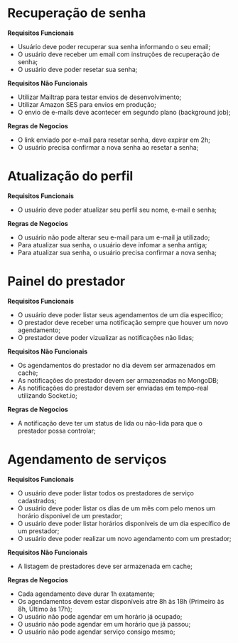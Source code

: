 # Recuperação de senha

**Requisitos Funcionais**

- Usuário deve poder recuperar sua senha informando o seu email;
- O usuário deve receber um email com instruções de recuperação de senha;
- O usuário deve poder resetar sua senha;

**Requisitos Não Funcionais**

- Utilizar Mailtrap para testar envios de desenvolvimento;
- Utilizar Amazon SES para envios em produção;
- O envio de e-mails deve acontecer em segundo plano (background job);

**Regras de Negocios**

- O link enviado por e-mail para resetar senha, deve expirar em 2h;
- O usuário precisa confirmar a nova senha ao resetar a senha;

# Atualização do perfil

**Requisitos Funcionais**

- O usuário deve poder atualizar seu perfil seu nome, e-mail e senha;

**Regras de Negocios**

- O usuário não pode alterar seu e-mail para um e-mail ja utilizado;
- Para atualizar sua senha, o usuário deve infomar a senha antiga;
- Para atualizar sua senha, o usuário precisa confirmar a nova senha;


# Painel do prestador

**Requisitos Funcionais**

- O usuário deve poder listar seus agendamentos de um dia específico;
- O prestador deve receber uma notificação sempre que houver um novo agendamento;
- O prestador deve poder vizualizar as notificações não lidas;

**Requisitos Não Funcionais**

- Os agendamentos do prestador no dia devem ser armazenados em cache;
- As notificações do prestador devem ser armazenadas no MongoDB;
- As notificações do prestador devem ser enviadas em tempo-real utilizando Socket.io;

**Regras de Negocios**

- A notificação deve ter um status de lida ou não-lida para que o prestador possa controlar;

# Agendamento de serviços

**Requisitos Funcionais**

- O usuário deve poder listar todos os prestadores de serviço cadastrados;
- O usuário deve poder listar os dias de um mês com pelo menos um horário disponivel de um prestador;
- O usuário deve poder listar horários disponíveis de um dia específico de um prestador;
- O usuário deve poder realizar um novo agendamento com um prestador;

**Requisitos Não Funcionais**

- A listagem de prestadores deve ser armazenada em cache;

**Regras de Negocios**

- Cada agendamento deve durar 1h exatamente;
- Os agendamentos devem estar disponíveis atre 8h às 18h (Primeiro às 8h, Último às 17h);
- O usuário não pode agendar em um horário já ocupado;
- O usuário não pode agendar em um horário que já passou;
- O usuário não pode agendar serviço consigo mesmo;
